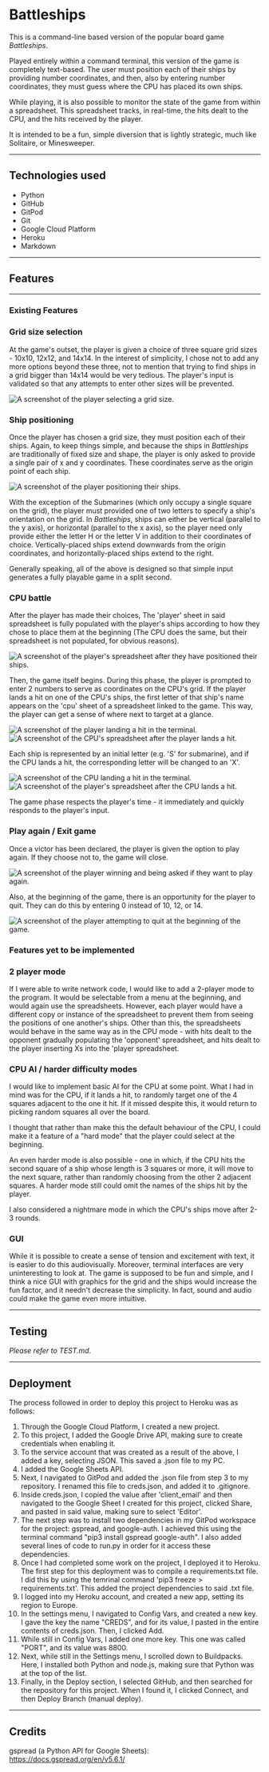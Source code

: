 # Battleships

This is a command-line based version of the popular board game <em>Battleships</em>.

Played entirely within a command terminal, this version of the game is completely text-based. The user must position each of their ships by providing number coordinates,
and then, also by entering number coordinates, they must guess where the CPU has placed its own ships.

While playing, it is also possible to monitor the state of the game from within a spreadsheet. This spreadsheet tracks, in real-time, the hits dealt to the CPU, and the hits received by the player.

It is intended to be a fun, simple diversion that is lightly strategic, much like Solitaire, or Minesweeper.

<hr>

## Technologies used
<ul>
    <li>Python</li>
    <li>GitHub</li>
    <li>GitPod</li>
    <li>Git</li>
    <li>Google Cloud Platform</li>
    <li>Heroku</li>
    <li>Markdown</li>
    
</ul>
<hr>

## Features

<hr>

### Existing Features

### Grid size selection

At the game's outset, the player is given a choice of three square grid sizes - 10x10, 12x12, and 14x14. In the interest of simplicity, I chose not to add any more options beyond these three, not to mention that trying to find ships in a grid bigger than 14x14 would be very tedious. The player's input is validated so that any attempts to enter other sizes will
be prevented.

<img src="assets/images/grid-selection-screenshot.png" alt="A screenshot of the player selecting a grid size.">

### Ship positioning

Once the player has chosen a grid size, they must position each of their ships. Again, to keep things simple, and because the ships in <em>Battleships</em> are traditionally of fixed size and shape, the player is only asked to provide a single pair of x and y coordinates. These coordinates serve as the origin point of each ship.

<img src="assets/images/ship-selection-screenshot.png" alt="A screenshot of the player positioning their ships.">

With the exception of the Submarines (which only occupy a single square on the grid), the player must provided one of two letters to specify a ship's orientation on the grid. In <em>Battleships</em>, ships can either be vertical (parallel to the y axis), or horizontal (parallel to the x axis), so the player need only provide either the letter H or the letter V in addition to their coordinates of choice. Vertically-placed ships extend downwards from the origin coordinates, and horizontally-placed ships extend to the right.

Generally speaking, all of the above is designed so that simple input generates a fully playable game in a split second.



### CPU battle

After the player has made their choices, The 'player' sheet in said spreadsheet is fully populated with the player's ships according to how they chose to place them at the beginning (The CPU does the same, but their spreadsheet is not populated, for obvious reasons). 

<img src="assets/images/player-grid-spreadsheet-screenshot.png" alt="A screenshot of the player's spreadsheet after they have positioned their ships.">

Then, the game itself begins. During this phase, the player is prompted to enter 2 numbers to serve as coordinates on the CPU's grid. If the player lands a hit on one of the CPU's ships, the first letter of that ship's name appears on the 'cpu' sheet of a spreadsheet linked to the game. This way, the player can get a sense of where next to target at a glance.

<img src="assets/images/player-lands-hit-screenshot.png" alt="A screenshot of the player landing a hit in the terminal.">

<img src="assets/images/cpu-spreadsheet-ship-hit-screenshot.png" alt="A screenshot of the CPU's spreadsheet after the player lands a hit.">

Each ship is represented by an initial letter (e.g. 'S' for submarine), and if the CPU lands a hit, the corresponding letter will be changed to an 'X'.

<img src="assets/images/cpu-lands-hit-screenshot.png" alt="A screenshot of the CPU landing a hit in the terminal.">

<img src="assets/images/player-spreadsheet-ship-hit-screenshot.png" alt="A screenshot of the player's spreadsheet after the CPU lands a hit.">

The game phase respects the player's time - it immediately and quickly responds to the player's input.

### Play again / Exit game

Once a victor has been declared, the player is given the option to play again. If they choose not to, the game will close.

<img src="assets/images/victory-and-play-again-screenshot.png" alt="A screenshot of the player winning and being asked if they want to play again.">

Also, at the beginning of the game, there is an opportunity for the player to quit. They can do this by entering 0 instead of 10, 12, or 14.

<img src="assets/images/quit-at-beginning-screenshot.png" alt="A screenshot of the player attempting to quit at the beginning of the game.">

### Features yet to be implemented

### 2 player mode

If I were able to write network code, I would like to add a 2-player mode to the program. It would be selectable from a menu at the beginning, and would again use the spreadsheets. However, each player would have a different copy or instance of the spreadsheet to prevent them from seeing the positions of one another's ships. Other than this, the spreadsheets would behave in the same way as in the CPU mode - with hits dealt to the opponent gradually populating the 'opponent' spreadsheet, and hits dealt to the player inserting Xs into the 'player spreadsheet.

### CPU AI / harder difficulty modes

I would like to implement basic AI for the CPU at some point. What I had in mind was for the CPU, if it lands a hit, to randomly target one of the 4 squares adjacent to the one it hit. If it missed despite this, it would return to picking random squares all over the board.

I thought that rather than make this the default behaviour of the CPU, I could make it a feature of a "hard mode" that the player could select at the beginning.

An even harder mode is also possible - one in which, if the CPU hits the second square of a ship whose length is 3 squares or more, it will move to the next square, rather than randomly choosing from the other 2 adjacent squares. A harder mode still could omit the names of the ships hit by the player.

I also considered a nightmare mode in which the CPU's ships move after 2-3 rounds.

### GUI

While it is possible to create a sense of tension and excitement with text, it is easier to do this audiovisually. Moreover, terminal interfaces are very uninteresting to look at. The game is supposed to be fun and simple, and I think a nice GUI with graphics for the grid and the ships would increase the fun factor, and it needn't decrease the simplicity. In fact, sound and audio could make the game even more intuitive.

<hr>

## Testing

<em>Please refer to TEST.md.</em>
<hr>

## Deployment

The process followed in order to deploy this project to Heroku was as follows:
<ol>
    <li>Through the Google Cloud Platform, I created a new project.</li>
    <li>To this project, I added the Google Drive API, making sure to create credentials when enabling it.</li>
    <li>To the service account that was created as a result of the above, I added a key, selecting JSON. This saved a .json file to my PC.</li>
    <li>I added the Google Sheets API.</li>
    <li>Next, I navigated to GitPod and added the .json file from step 3 to my repository. I renamed this file to creds.json, and added it to .gitignore.</li>
    <li>Inside creds.json, I copied the value after 'client_email' and then navigated to the Google Sheet I created for this project, clicked Share, and pasted in said value, making sure to select 'Editor'.</li>
    <li>The next step was to install two dependencies in my GitPod workspace for the project: gspread, and google-auth. I achieved this using the terminal command "pip3 install gspread google-auth". I also added several lines of code to run.py in order for it access these dependencies.</li>
    <li>Once I had completed some work on the project, I deployed it to Heroku. The first step for this deployment was to compile a requirements.txt file. I did this by using the temrinal command 'pip3 freeze > requirements.txt'. This added the project dependencies to said .txt file.</li>
    <li>I logged into my Heroku account, and created a new app, setting its region to Europe.</li>
    <li>In the settings menu, I navigated to Config Vars, and created a new key. I gave the key the name "CREDS", and for its value, I pasted in the entire contents of creds.json. Then, I clicked Add.</li>
    <li>While still in Config Vars, I added one more key. This one was called "PORT", and its value was 8800.</li>
    <li>Next, while still in the Settings menu, I scrolled down to Buildpacks. Here, I installed both Python and node.js, making sure that Python was at the top of the list.</li>
    <li>Finally, in the Deploy section, I selected GitHub, and then searched for the repository for this project. When I found it, I clicked Connect, and then Deploy Branch (manual deploy).</li>
</ol>


<hr>

## Credits

gspread (a Python API for Google Sheets): https://docs.gspread.org/en/v5.6.1/
